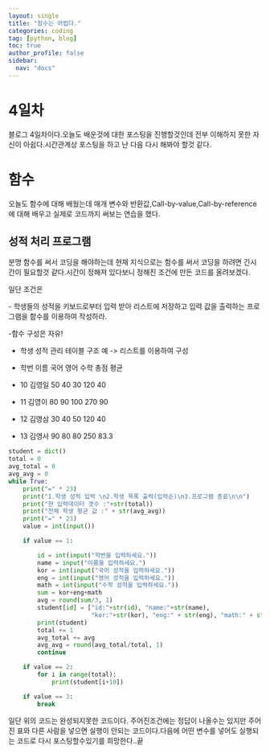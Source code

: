 ```yaml
---
layout: single
title: "함수는 어렵다."
categories: coding
tag: [python, blog]
toc: true
author_profile: false
sidebar:
  nav: "docs"
---
```


# 4일차

블로그 4일차이다.오늘도 배운것에 대한 포스팅을 진행할것인데 전부 이해하지 못한 자신이 아쉽다.시간관계상 포스팅을 하고 난 다음 다시 해봐야 할것 같다.





# 함수

오늘도 함수에 대해 배웠는데 매개 변수와 반환값,Call-by-value,Call-by-reference에 대해 배우고 실제로 코드까지 써보는 연습을 했다.





## 성적 처리 프로그램

분명 함수를 써서 코딩을 해야하는데 현재 지식으로는 함수를 써서 코딩을 하려면 긴시간이 필요할것 같다.시간이 정해져 있다보니 정해진 조건에 만든 코드를 올려보겠다.

일단 조건은

\- 학생들의 성적을 키보드로부터 입력 받아 리스트에 저장하고 입력 값을 출력하는 프로그램을 함수를 이용하여 작성하라.

-함수 구성은 자유!

- 학생 성적 관리 테이블 구조 예 -> 리스트를 이용하여 구성

- 학번 이름 국어 영어 수학 총점 평균
- 10 김영일 50 40 30 120 40
- 11 김영이 80 90 100 270 90
- 12 김영삼 30 40 50 120 40
- 13 김영사 90 80 80 250 83.3

```python
student = dict()
total = 0
avg_total = 0
avg_avg = 0
while True:
    print("=" * 23)
    print("1.학생 성적 입력 \n2.학생 목록 출력(입력순)\n3.프로그램 종료\n\n")
    print("현 입력데이터 갯수 :"+str(total))
    print("전체 학생 평균 값 :" + str(avg_avg))
    print("=" * 23)
    value = int(input())

    if value == 1:

        id = int(input("학번을 입력하세요."))
        name = input("이름을 입력하세요.")
        kor = int(input("국어 성적을 입력하세요."))
        eng = int(input("영어 성적을 입력하세요."))
        math = int(input("수학 성적을 입력하세요."))
        sum = kor+eng+math
        avg = round(sum/3, 1)
        student[id] = ["id:"+str(id), "name:"+str(name),
                       "kor:"+str(kor), "eng:" + str(eng), "math:" + str(math), "sum:" + str(sum), "avg:" + str(avg)]
        print(student)
        total += 1
        avg_total += avg
        avg_avg = round(avg_total/total, 1)
        continue

    if value == 2:
        for i in range(total):
            print(student[i+10])

    if value == 3:
        break
```

일단 위의 코드는 완성되지못한 코드이다. 주어진조건에는 정답이 나올수는 있지만 주어진 표와 다른 사람을 넣으면 실행이 안되는 코드이다.다음에 어떤 변수를 넣어도 실행되는 코드로 다시 포스팅할수있기를 희망한다..끝
